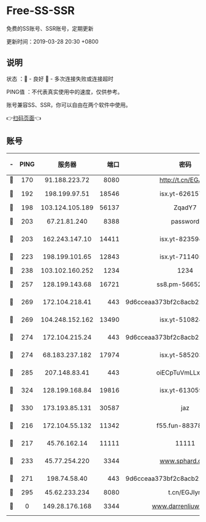 # Free-SS-SSR

免费的SS账号、SSR账号，定期更新

更新时间：2019-03-28 20:30 +0800

## 说明

状态     ：🙂 - 良好 🙁 - 多次连接失败或连接超时

PING值   ：不代表真实使用中的速度，仅供参考。

账号兼容SS、SSR，你可以自由在两个软件中使用。

👉[扫码页面](https://liesauer.github.io/Free-SS-SSR/)👈

## 账号

|-|PING|服务器|端口|密码|加密方式|区域|
|:----:|:----:|:-----:|-----:|:----:|:----:|:----:|
|🙂|170|91.188.223.72|8080|http://t.cn/EGJIyrl|rc4-md5|RU|
|🙂|192|198.199.97.51|18546|isx.yt-62615759|aes-256-cfb|US|
|🙂|198|103.124.105.189|56137|ZqadY7|chacha20|US|
|🙂|203|67.21.81.240|8388|password|aes-256-cfb|US|
|🙂|203|162.243.147.10|14411|isx.yt-82359453|aes-256-cfb|US|
|🙂|223|198.199.101.65|12843|isx.yt-71140516|aes-256-cfb|US|
|🙂|238|103.102.160.252|1234|1234|rc4-md5|JP|
|🙂|257|128.199.143.68|16721|ss8.pm-56652632|aes-256-cfb|SG|
|🙂|269|172.104.218.41|443|9d6cceaa373bf2c8acb22e60b6a58be6|aes-256-cfb|US|
|🙂|269|104.248.152.162|13490|isx.yt-51082460|aes-256-cfb|SG|
|🙂|274|172.104.215.24|443|9d6cceaa373bf2c8acb22e60b6a58be6|aes-256-cfb|US|
|🙂|274|68.183.237.182|17974|isx.yt-58520363|aes-256-cfb|SG|
|🙂|285|207.148.83.41|443|oiECpTuVmLLxk4Ts|aes-256-cfb|AU|
|🙂|324|128.199.168.84|19816|isx.yt-61305982|aes-256-cfb|SG|
|🙂|330|173.193.85.131|30587|jaz|aes-256-cfb|US|
|🙂|216|172.104.55.132|11342|f55.fun-88378676|aes-256-cfb|SG|
|🙂|217|45.76.162.14|11111|11111|aes-256-cfb|SG|
|🙂|233|45.77.254.220|3344|www.sphard.com|aes-256-cfb|SG|
|🙂|271|198.74.58.40|443|9d6cceaa373bf2c8acb22e60b6a58be6|aes-256-cfb|US|
|🙂|295|45.62.233.234|8080|t.cn/EGJIyrl|rc4-md5|CA|
|🙁|0|149.28.176.168|3344|www.darrenliuwei.com|aes-256-cfb|AU|
